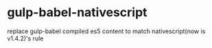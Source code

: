 # gulp-babel-nativescript
replace gulp-babel compiled es5 content to match nativescript(now is v1.4.2)'s rule
